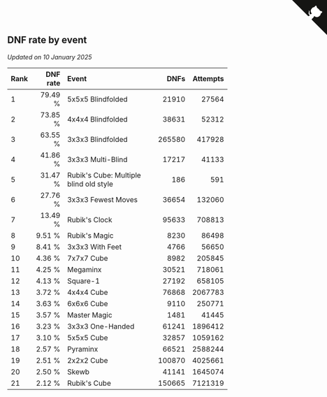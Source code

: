 ## DNF rate by event

*Updated on 10 January 2025*

| Rank | DNF rate | Event | DNFs | Attempts |
| :--- | ---: | :--- | ---: | ---: |
| 1 | 79.49 % | 5x5x5 Blindfolded | 21910 | 27564 |
| 2 | 73.85 % | 4x4x4 Blindfolded | 38631 | 52312 |
| 3 | 63.55 % | 3x3x3 Blindfolded | 265580 | 417928 |
| 4 | 41.86 % | 3x3x3 Multi-Blind | 17217 | 41133 |
| 5 | 31.47 % | Rubik's Cube: Multiple blind old style | 186 | 591 |
| 6 | 27.76 % | 3x3x3 Fewest Moves | 36654 | 132060 |
| 7 | 13.49 % | Rubik's Clock | 95633 | 708813 |
| 8 | 9.51 % | Rubik's Magic | 8230 | 86498 |
| 9 | 8.41 % | 3x3x3 With Feet | 4766 | 56650 |
| 10 | 4.36 % | 7x7x7 Cube | 8982 | 205845 |
| 11 | 4.25 % | Megaminx | 30521 | 718061 |
| 12 | 4.13 % | Square-1 | 27192 | 658105 |
| 13 | 3.72 % | 4x4x4 Cube | 76868 | 2067783 |
| 14 | 3.63 % | 6x6x6 Cube | 9110 | 250771 |
| 15 | 3.57 % | Master Magic | 1481 | 41445 |
| 16 | 3.23 % | 3x3x3 One-Handed | 61241 | 1896412 |
| 17 | 3.10 % | 5x5x5 Cube | 32857 | 1059162 |
| 18 | 2.57 % | Pyraminx | 66521 | 2588244 |
| 19 | 2.51 % | 2x2x2 Cube | 100870 | 4025661 |
| 20 | 2.50 % | Skewb | 41141 | 1645074 |
| 21 | 2.12 % | Rubik's Cube | 150665 | 7121319 |


<a href="https://github.com/JustinTimeCuber/wca_statistics" class="github-corner" aria-label="View source on Github"><svg width="80" height="80" viewBox="0 0 250 250" style="fill:#151513; color:#fff; position: absolute; top: 0; border: 0; right: 0;" aria-hidden="true"><path d="M0,0 L115,115 L130,115 L142,142 L250,250 L250,0 Z"></path><path d="M128.3,109.0 C113.8,99.7 119.0,89.6 119.0,89.6 C122.0,82.7 120.5,78.6 120.5,78.6 C119.2,72.0 123.4,76.3 123.4,76.3 C127.3,80.9 125.5,87.3 125.5,87.3 C122.9,97.6 130.6,101.9 134.4,103.2" fill="currentColor" style="transform-origin: 130px 106px;" class="octo-arm"></path><path d="M115.0,115.0 C114.9,115.1 118.7,116.5 119.8,115.4 L133.7,101.6 C136.9,99.2 139.9,98.4 142.2,98.6 C133.8,88.0 127.5,74.4 143.8,58.0 C148.5,53.4 154.0,51.2 159.7,51.0 C160.3,49.4 163.2,43.6 171.4,40.1 C171.4,40.1 176.1,42.5 178.8,56.2 C183.1,58.6 187.2,61.8 190.9,65.4 C194.5,69.0 197.7,73.2 200.1,77.6 C213.8,80.2 216.3,84.9 216.3,84.9 C212.7,93.1 206.9,96.0 205.4,96.6 C205.1,102.4 203.0,107.8 198.3,112.5 C181.9,128.9 168.3,122.5 157.7,114.1 C157.9,116.9 156.7,120.9 152.7,124.9 L141.0,136.5 C139.8,137.7 141.6,141.9 141.8,141.8 Z" fill="currentColor" class="octo-body"></path></svg></a><style>.github-corner:hover .octo-arm{animation:octocat-wave 560ms ease-in-out}@keyframes octocat-wave{0%,100%{transform:rotate(0)}20%,60%{transform:rotate(-25deg)}40%,80%{transform:rotate(10deg)}}@media (max-width:500px){.github-corner:hover .octo-arm{animation:none}.github-corner .octo-arm{animation:octocat-wave 560ms ease-in-out}}</style>
